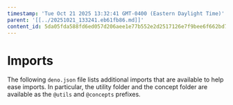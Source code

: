 ```yaml
---
timestamp: 'Tue Oct 21 2025 13:32:41 GMT-0400 (Eastern Daylight Time)'
parent: '[[../20251021_133241.eb61fb86.md]]'
content_id: 5da05fda588fd6ed057d206aee1e77b552e2d2517126e7f9bee6f662bd7c0afe
---
```


# Imports

The following `deno.json` file lists additional imports that are available to help ease imports. In particular, the utility folder and the concept folder are available as the `@utils` and `@concepts` prefixes.
